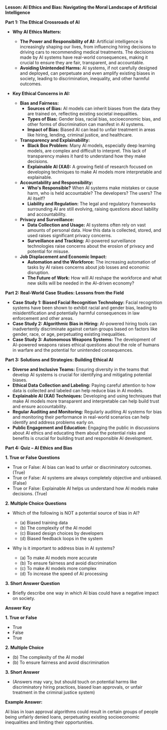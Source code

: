 **Lesson: AI Ethics and Bias: Navigating the Moral Landscape of Artificial Intelligence**

**Part 1: The Ethical Crossroads of AI**

* **Why AI Ethics Matters:**
    * **The Power and Responsibility of AI:** Artificial intelligence is increasingly shaping our lives, from influencing hiring decisions to driving cars to recommending medical treatments. The decisions made by AI systems have real-world consequences, making it crucial to ensure they are fair, transparent, and accountable.
    * **Avoiding Unintended Harms:**  AI systems, if not carefully designed and deployed, can perpetuate and even amplify existing biases in society, leading to discrimination, inequality, and other harmful outcomes.

* **Key Ethical Concerns in AI:**
    * **Bias and Fairness:**
        * **Sources of Bias:** AI models can inherit biases from the data they are trained on, reflecting existing societal inequalities.
        * **Types of Bias:** Gender bias, racial bias, socioeconomic bias, and other forms of discrimination can manifest in AI systems.
        * **Impact of Bias:** Biased AI can lead to unfair treatment in areas like hiring, lending, criminal justice, and healthcare.
    * **Transparency and Explainability:**
        * **Black Box Problem:** Many AI models, especially deep learning models, are complex and difficult to interpret. This lack of transparency makes it hard to understand how they make decisions.
        * **Explainable AI (XAI):** A growing field of research focused on developing techniques to make AI models more interpretable and explainable.
    * **Accountability and Responsibility:**
        * **Who's Responsible?** When AI systems make mistakes or cause harm, who is held accountable? The developers? The users? The AI itself?
        * **Liability and Regulation:**  The legal and regulatory frameworks surrounding AI are still evolving, raising questions about liability and accountability.
    * **Privacy and Surveillance:**
        * **Data Collection and Usage:**  AI systems often rely on vast amounts of personal data. How this data is collected, stored, and used raises significant privacy concerns.
        * **Surveillance and Tracking:**  AI-powered surveillance technologies raise concerns about the erosion of privacy and potential for misuse.
    * **Job Displacement and Economic Impact:**
        * **Automation and the Workforce:** The increasing automation of tasks by AI raises concerns about job losses and economic disruption.
        * **The Future of Work:**  How will AI reshape the workforce and what new skills will be needed in the AI-driven economy?

**Part 2: Real-World Case Studies: Lessons from the Field**

* **Case Study 1: Biased Facial Recognition Technology:** Facial recognition systems have been shown to exhibit racial and gender bias, leading to misidentification and potentially harmful consequences in law enforcement and other areas.
* **Case Study 2: Algorithmic Bias in Hiring:**  AI-powered hiring tools can inadvertently discriminate against certain groups based on factors like gender, race, or age, perpetuating existing inequalities.
* **Case Study 3: Autonomous Weapons Systems:**  The development of AI-powered weapons raises ethical questions about the role of humans in warfare and the potential for unintended consequences.

**Part 3: Solutions and Strategies: Building Ethical AI**

* **Diverse and Inclusive Teams:**  Ensuring diversity in the teams that develop AI systems is crucial for identifying and mitigating potential biases.
* **Ethical Data Collection and Labeling:** Paying careful attention to how data is collected and labeled can help reduce bias in AI models.
* **Explainable AI (XAI) Techniques:**  Developing and using techniques that make AI models more transparent and interpretable can help build trust and ensure accountability.
* **Regular Auditing and Monitoring:**  Regularly auditing AI systems for bias and monitoring their performance in real-world scenarios can help identify and address problems early on.
* **Public Engagement and Education:**  Engaging the public in discussions about AI ethics and educating them about the potential risks and benefits is crucial for building trust and responsible AI development.

**Part 4: Quiz – AI Ethics and Bias**

**1. True or False Questions**

* True or False: AI bias can lead to unfair or discriminatory outcomes. (True)
* True or False: AI systems are always completely objective and unbiased. (False)
* True or False:  Explainable AI helps us understand how AI models make decisions. (True) 

**2. Multiple Choice Questions**

* Which of the following is NOT a potential source of bias in AI?
    * (a) Biased training data
    * (b) The complexity of the AI model
    * (c) Biased design choices by developers
    * (d) Biased feedback loops in the system 

* Why is it important to address bias in AI systems?
    * (a) To make AI models more accurate
    * (b) To ensure fairness and avoid discrimination 
    * (c) To make AI models more complex
    * (d) To increase the speed of AI processing 

**3. Short Answer Question**

* Briefly describe one way in which AI bias could have a negative impact on society.

**Answer Key**

**1. True or False**

* True
* False
* True

**2. Multiple Choice**

* (b) The complexity of the AI model
* (b) To ensure fairness and avoid discrimination

**3. Short Answer**

* (Answers may vary, but should touch on potential harms like discriminatory hiring practices, biased loan approvals, or unfair treatment in the criminal justice system)

**Example Answer:** 

AI bias in loan approval algorithms could result in certain groups of people being unfairly denied loans, perpetuating existing socioeconomic inequalities and limiting their opportunities.
